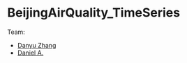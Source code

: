 # BeijingAirQuality_TimeSeries

Team:

- [Danyu Zhang](https://github.com/danyuz)
- [Daniel A.](https://github.com/dreth)
